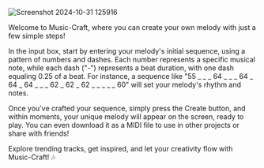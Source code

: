 

![Screenshot 2024-10-31 125916](https://github.com/user-attachments/assets/030775fc-efa9-4b30-80c5-971f81be2388)


Welcome to Music-Craft, where you can create your own melody with just a few simple steps!

In the input box, start by entering your melody's initial sequence, using a pattern of numbers and dashes. Each number represents a specific musical note, while each dash ("-") represents a beat duration, with one dash equaling 0.25 of a beat. For instance, a sequence like "55 _ _ _ 64 _ _ _ 64 _ 64 _ 64 _ _ _ 62 _ 62 _ 62 _ _ _ _ _ 60" will set your melody's rhythm and notes.

Once you've crafted your sequence, simply press the Create button, and within moments, your unique melody will appear on the screen, ready to play. You can even download it as a MIDI file to use in other projects or share with friends!

Explore trending tracks, get inspired, and let your creativity flow with Music-Craft! 🎶
